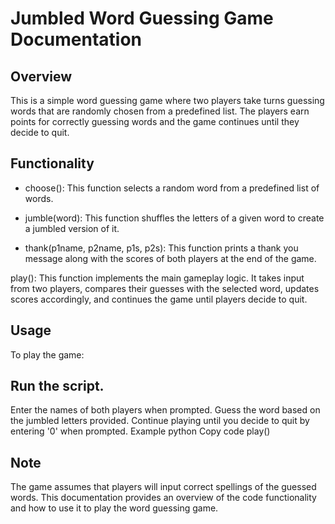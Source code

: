 # Jumbled Word Guessing Game Documentation


## Overview
This is a simple word guessing game where two players take turns guessing words that are randomly chosen from a predefined list. The players earn points for correctly guessing words and the game continues until they decide to quit.

## Functionality
* choose(): This function selects a random word from a predefined list of words.

* jumble(word): This function shuffles the letters of a given word to create a jumbled version of it.

* thank(p1name, p2name, p1s, p2s): This function prints a thank you message along with the scores of both players at the end of the game.

play(): This function implements the main gameplay logic. It takes input from two players, compares their guesses with the selected word, updates scores accordingly, and continues the game until players decide to quit.

## Usage
To play the game:

## Run the script.
Enter the names of both players when prompted.
Guess the word based on the jumbled letters provided.
Continue playing until you decide to quit by entering '0' when prompted.
Example
python
Copy code
play()

## Note
The game assumes that players will input correct spellings of the guessed words.
This documentation provides an overview of the code functionality and how to use it to play the word guessing game.
